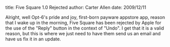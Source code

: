 title: Five Square 1.0 Rejected
author: Carter Allen
date: 2009/12/11



Alright, well Opt-6's pride and joy, first-born payware appstore app, reason that I wake up in the morning, Five Square has been rejected by Apple for the use of the "Reply" button in the context of "Undo". I get that it is a valid reason, but this is where we just need to have them send us an email and have us fix it in an update.
